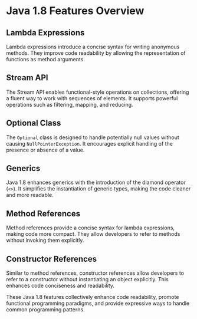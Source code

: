 # Java 1.8 Features Overview

## Lambda Expressions
Lambda expressions introduce a concise syntax for writing anonymous methods. They improve code readability by allowing the representation of functions as method arguments.

## Stream API
The Stream API enables functional-style operations on collections, offering a fluent way to work with sequences of elements. It supports powerful operations such as filtering, mapping, and reducing.

## Optional Class
The `Optional` class is designed to handle potentially null values without causing `NullPointerException`. It encourages explicit handling of the presence or absence of a value.

## Generics
Java 1.8 enhances generics with the introduction of the diamond operator (`<>`). It simplifies the instantiation of generic types, making the code cleaner and more readable.

## Method References
Method references provide a concise syntax for lambda expressions, making code more compact. They allow developers to refer to methods without invoking them explicitly.

## Constructor References
Similar to method references, constructor references allow developers to refer to a constructor without instantiating an object explicitly. This enhances code conciseness and readability.

These Java 1.8 features collectively enhance code readability, promote functional programming paradigms, and provide expressive ways to handle common programming patterns.
